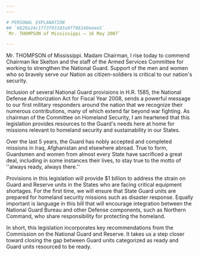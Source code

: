 ```yaml
---
---

# PERSONAL EXPLANATION
## `6820a24c17f3f93103a9ff88140eeee5`
`Mr. THOMPSON of Mississippi — 16 May 2007`

---
```



Mr. THOMPSON of Mississippi. Madam Chairman, I rise today to commend 
Chairman Ike Skelton and the staff of the Armed Services Committee for 
working to strengthen the National Guard. Support of the men and women 
who so bravely serve our Nation as citizen-soldiers is critical to our 
nation's security.



Inclusion of several National Guard provisions in H.R. 1585, the 
National Defense Authorization Act for Fiscal Year 2008, sends a 
powerful message to our first military responders around the nation 
that we recognize their numerous contributions, many of which extend 
far beyond war fighting. As chairman of the Committee on Homeland 
Security, I am heartened that this legislation provides resources to 
the Guard's needs here at home for missions relevant to homeland 
security and sustainability in our States.

Over the last 5 years, the Guard has nobly accepted and completed 
missions in Iraq, Afghanistan and elsewhere abroad. True to form, 
Guardsmen and women from almost every State have sacrificed a great 
deal, including in some instances their lives, to stay true to the 
motto of ''always ready, always there.''

Provisions in this legislation will provide $1 billion to address the 
strain on Guard and Reserve units in the States who are facing critical 
equipment shortages. For the first time, we will ensure that State 
Guard units are prepared for homeland security missions such as 
disaster response. Equally important is language in this bill that will 
encourage integration between the National Guard Bureau and other 
Defense components, such as Northern Command, who share responsibility 
for protecting the homeland.

In short, this legislation incorporates key recommendations from the 
Commission on the National Guard and Reserve. It takes us a step closer 
toward closing the gap between Guard units categorized as ready and 
Guard units resourced to be ready.